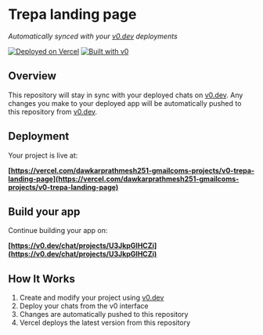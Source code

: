 # Trepa landing page

*Automatically synced with your [v0.dev](https://v0.dev) deployments*

[![Deployed on Vercel](https://img.shields.io/badge/Deployed%20on-Vercel-black?style=for-the-badge&logo=vercel)](https://vercel.com/dawkarprathmesh251-gmailcoms-projects/v0-trepa-landing-page)
[![Built with v0](https://img.shields.io/badge/Built%20with-v0.dev-black?style=for-the-badge)](https://v0.dev/chat/projects/U3JkpGlHCZi)

## Overview

This repository will stay in sync with your deployed chats on [v0.dev](https://v0.dev).
Any changes you make to your deployed app will be automatically pushed to this repository from [v0.dev](https://v0.dev).

## Deployment

Your project is live at:

**[https://vercel.com/dawkarprathmesh251-gmailcoms-projects/v0-trepa-landing-page](https://vercel.com/dawkarprathmesh251-gmailcoms-projects/v0-trepa-landing-page)**

## Build your app

Continue building your app on:

**[https://v0.dev/chat/projects/U3JkpGlHCZi](https://v0.dev/chat/projects/U3JkpGlHCZi)**

## How It Works

1. Create and modify your project using [v0.dev](https://v0.dev)
2. Deploy your chats from the v0 interface
3. Changes are automatically pushed to this repository
4. Vercel deploys the latest version from this repository